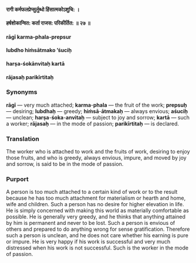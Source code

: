 #### रागी कर्मफलप्रेप्सुर्लुब्धो हिंसात्मकोऽशुचि: ।
#### हर्षशोकान्वित: कर्ता राजस: परिकीर्तित: ॥ २७ ॥

#### rāgī karma-phala-prepsur
#### lubdho hiṁsātmako ’śuciḥ
#### harṣa-śokānvitaḥ kartā
#### rājasaḥ parikīrtitaḥ

### Synonyms

**rāgī** — very much attached; **karma**-**phala** — the fruit of the work; **prepsuḥ** — desiring; **lubdhaḥ** — greedy; **hiṁsā**-**ātmakaḥ** — always envious; **aśuciḥ** — unclean; **harṣa**-**śoka**-**anvitaḥ** — subject to joy and sorrow; **kartā** — such a worker; **rājasaḥ** — in the mode of passion; **parikīrtitaḥ** — is declared.

### Translation

The worker who is attached to work and the fruits of work, desiring to enjoy those fruits, and who is greedy, always envious, impure, and moved by joy and sorrow, is said to be in the mode of passion.

### Purport

A person is too much attached to a certain kind of work or to the result because he has too much attachment for materialism or hearth and home, wife and children. Such a person has no desire for higher elevation in life. He is simply concerned with making this world as materially comfortable as possible. He is generally very greedy, and he thinks that anything attained by him is permanent and never to be lost. Such a person is envious of others and prepared to do anything wrong for sense gratification. Therefore such a person is unclean, and he does not care whether his earning is pure or impure. He is very happy if his work is successful and very much distressed when his work is not successful. Such is the worker in the mode of passion.